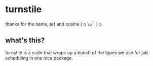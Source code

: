 # turnstile
thanks for the name, tef and cosine (っ´ω｀)っ

## what's this?
turnstile is a crate that wraps up a bunch of the types we use for job scheduling in one nice package.
